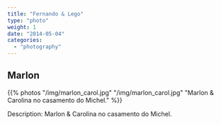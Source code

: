 ```yaml
---
title: "Fernando & Lego"
type: "photo"
weight: 1
date: "2014-05-04"
categories:
  - "photography"
---
```


## Marlon


{{% photos "/img/marlon_carol.jpg" "/img/marlon_carol.jpg" "Marlon & Carolina no casamento do Michel." %}}

Description: Marlon & Carolina no casamento do Michel.
